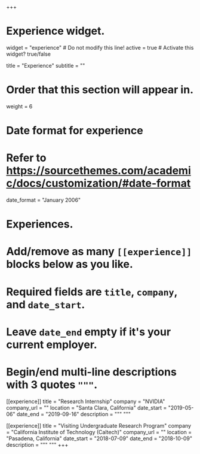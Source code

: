 +++
# Experience widget.
widget = "experience"  # Do not modify this line!
active = true  # Activate this widget? true/false

title = "Experience"
subtitle = ""

# Order that this section will appear in.
weight = 6

# Date format for experience
#   Refer to https://sourcethemes.com/academic/docs/customization/#date-format
date_format = "January 2006"

# Experiences.
#   Add/remove as many `[[experience]]` blocks below as you like.
#   Required fields are `title`, `company`, and `date_start`.
#   Leave `date_end` empty if it's your current employer.
#   Begin/end multi-line descriptions with 3 quotes `"""`.

[[experience]]
  title = "Research Internship"
  company = "NVIDIA"
  company_url = ""
  location = "Santa Clara, California"
  date_start = "2019-05-06"
  date_end = "2019-09-16"
  description = """
  """

[[experience]]
  title = "Visiting Undergraduate Research Program"
  company = "California Institute of Technology (Caltech)"
  company_url = ""
  location = "Pasadena, California"
  date_start = "2018-07-09"
  date_end = "2018-10-09"
  description = """
  """
+++
